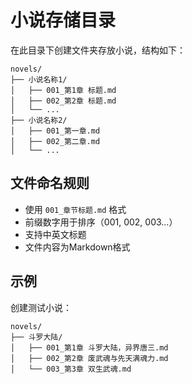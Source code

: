 # 小说存储目录

在此目录下创建文件夹存放小说，结构如下：

```
novels/
├── 小说名称1/
│   ├── 001_第1章 标题.md
│   ├── 002_第2章 标题.md
│   └── ...
├── 小说名称2/
│   ├── 001_第一章.md
│   ├── 002_第二章.md
│   └── ...
```

## 文件命名规则
- 使用 `001_章节标题.md` 格式
- 前缀数字用于排序（001, 002, 003...）
- 支持中英文标题
- 文件内容为Markdown格式

## 示例
创建测试小说：
```
novels/
├── 斗罗大陆/
│   ├── 001_第1章 斗罗大陆，异界唐三.md
│   ├── 002_第2章 废武魂与先天满魂力.md
│   └── 003_第3章 双生武魂.md
